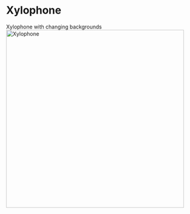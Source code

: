 # Xylophone
Xylophone with changing backgrounds 
<img width="480" alt="Xylophone" src="https://user-images.githubusercontent.com/31437162/169920518-df596861-1fbc-4d96-801d-dca3fe86b86f.png">
